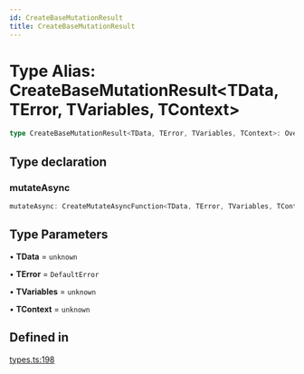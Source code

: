 ```yaml
---
id: CreateBaseMutationResult
title: CreateBaseMutationResult
---
```


# Type Alias: CreateBaseMutationResult\<TData, TError, TVariables, TContext\>

```ts
type CreateBaseMutationResult<TData, TError, TVariables, TContext>: Override<MutationObserverResult<TData, TError, TVariables, TContext>, object> & object;
```

## Type declaration

### mutateAsync

```ts
mutateAsync: CreateMutateAsyncFunction<TData, TError, TVariables, TContext>
```

## Type Parameters

• **TData** = `unknown`

• **TError** = `DefaultError`

• **TVariables** = `unknown`

• **TContext** = `unknown`

## Defined in

[types.ts:198](https://github.com/TanStack/query/blob/27861961bbb36e9bc25fcd45cff21b5645f02f9b/packages/angular-query-experimental/src/types.ts#L198)
